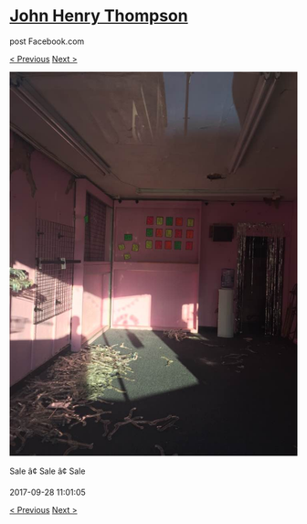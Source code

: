 # [John Henry Thompson](../README.md)
post Facebook.com

[< Previous](2017-09-28-1.md) [Next >](2017-09-28-3.md)

[![](../media/2017-09-28/Timeline-Photos-Sale-Sale-Sale.jpg)](../README.md)

Sale â¢ Sale â¢ Sale

2017-09-28 11:01:05

[< Previous](2017-09-28-1.md) [Next >](2017-09-28-3.md)